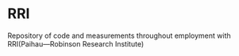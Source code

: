 # RRI
Repository of code and measurements throughout employment with RRI(Paihau—Robinson Research Institute)